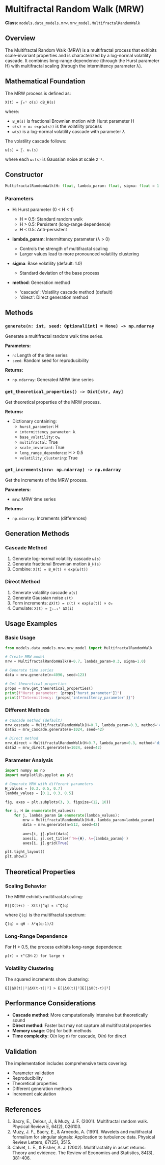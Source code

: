 # Multifractal Random Walk (MRW)

**Class**: `models.data_models.mrw.mrw_model.MultifractalRandomWalk`

## Overview

The Multifractal Random Walk (MRW) is a multifractal process that exhibits scale-invariant properties and is characterized by a log-normal volatility cascade. It combines long-range dependence (through the Hurst parameter H) with multifractal scaling (through the intermittency parameter λ).

## Mathematical Foundation

The MRW process is defined as:

```
X(t) = ∫₀ᵗ σ(s) dB_H(s)
```

where:
- `B_H(s)` is fractional Brownian motion with Hurst parameter H
- `σ(s) = σ₀ exp(ω(s))` is the volatility process
- `ω(s)` is a log-normal volatility cascade with parameter λ

The volatility cascade follows:
```
ω(s) = ∑ᵢ ωᵢ(s)
```

where each `ωᵢ(s)` is Gaussian noise at scale `2⁻ⁱ`.

## Constructor

```python
MultifractalRandomWalk(H: float, lambda_param: float, sigma: float = 1.0, method: str = 'cascade')
```

### Parameters

- **H**: Hurst parameter (0 < H < 1)
  - H = 0.5: Standard random walk
  - H > 0.5: Persistent (long-range dependence)
  - H < 0.5: Anti-persistent

- **lambda_param**: Intermittency parameter (λ > 0)
  - Controls the strength of multifractal scaling
  - Larger values lead to more pronounced volatility clustering

- **sigma**: Base volatility (default: 1.0)
  - Standard deviation of the base process

- **method**: Generation method
  - 'cascade': Volatility cascade method (default)
  - 'direct': Direct generation method

## Methods

### `generate(n: int, seed: Optional[int] = None) -> np.ndarray`

Generate a multifractal random walk time series.

**Parameters:**
- `n`: Length of the time series
- `seed`: Random seed for reproducibility

**Returns:**
- `np.ndarray`: Generated MRW time series

### `get_theoretical_properties() -> Dict[str, Any]`

Get theoretical properties of the MRW process.

**Returns:**
- Dictionary containing:
  - `hurst_parameter`: H
  - `intermittency_parameter`: λ
  - `base_volatility`: σ₀
  - `multifractal`: True
  - `scale_invariant`: True
  - `long_range_dependence`: H > 0.5
  - `volatility_clustering`: True

### `get_increments(mrw: np.ndarray) -> np.ndarray`

Get the increments of the MRW process.

**Parameters:**
- `mrw`: MRW time series

**Returns:**
- `np.ndarray`: Increments (differences)

## Generation Methods

### Cascade Method

1. Generate log-normal volatility cascade `ω(s)`
2. Generate fractional Brownian motion `B_H(s)`
3. Combine: `X(t) = B_H(t) × exp(ω(t))`

### Direct Method

1. Generate volatility cascade `ω(s)`
2. Generate Gaussian noise `ε(t)`
3. Form increments: `ΔX(t) = ε(t) × exp(ω(t)) × σ₀`
4. Cumulate: `X(t) = ∑ᵢ₌₁ᵗ ΔX(i)`

## Usage Examples

### Basic Usage

```python
from models.data_models.mrw.mrw_model import MultifractalRandomWalk

# Create MRW model
mrw = MultifractalRandomWalk(H=0.7, lambda_param=0.3, sigma=1.0)

# Generate time series
data = mrw.generate(n=4096, seed=123)

# Get theoretical properties
props = mrw.get_theoretical_properties()
print(f"Hurst parameter: {props['hurst_parameter']}")
print(f"Intermittency: {props['intermittency_parameter']}")
```

### Different Methods

```python
# Cascade method (default)
mrw_cascade = MultifractalRandomWalk(H=0.7, lambda_param=0.3, method='cascade')
data1 = mrw_cascade.generate(n=1024, seed=42)

# Direct method
mrw_direct = MultifractalRandomWalk(H=0.7, lambda_param=0.3, method='direct')
data2 = mrw_direct.generate(n=1024, seed=42)
```

### Parameter Analysis

```python
import numpy as np
import matplotlib.pyplot as plt

# Generate MRW with different parameters
H_values = [0.3, 0.5, 0.7]
lambda_values = [0.1, 0.3, 0.5]

fig, axes = plt.subplots(3, 3, figsize=(12, 10))

for i, H in enumerate(H_values):
    for j, lambda_param in enumerate(lambda_values):
        mrw = MultifractalRandomWalk(H=H, lambda_param=lambda_param)
        data = mrw.generate(n=512, seed=42)
        
        axes[i, j].plot(data)
        axes[i, j].set_title(f'H={H}, λ={lambda_param}')
        axes[i, j].grid(True)

plt.tight_layout()
plt.show()
```

## Theoretical Properties

### Scaling Behavior

The MRW exhibits multifractal scaling:
```
E[|X(t+τ) - X(t)|^q] ∝ τ^ζ(q)
```

where `ζ(q)` is the multifractal spectrum:
```
ζ(q) = qH - λ²q(q-1)/2
```

### Long-Range Dependence

For H > 0.5, the process exhibits long-range dependence:
```
ρ(τ) ∝ τ^(2H-2) for large τ
```

### Volatility Clustering

The squared increments show clustering:
```
E[|ΔX(t)|²|ΔX(t-τ)|²] > E[|ΔX(t)|²]E[|ΔX(t-τ)|²]
```

## Performance Considerations

- **Cascade method**: More computationally intensive but theoretically sound
- **Direct method**: Faster but may not capture all multifractal properties
- **Memory usage**: O(n) for both methods
- **Time complexity**: O(n log n) for cascade, O(n) for direct

## Validation

The implementation includes comprehensive tests covering:
- Parameter validation
- Reproducibility
- Theoretical properties
- Different generation methods
- Increment calculation

## References

1. Bacry, E., Delour, J., & Muzy, J. F. (2001). Multifractal random walk. Physical Review E, 64(2), 026103.
2. Muzy, J. F., Bacry, E., & Arneodo, A. (1991). Wavelets and multifractal formalism for singular signals: Application to turbulence data. Physical Review Letters, 67(25), 3515.
3. Calvet, L. E., & Fisher, A. J. (2002). Multifractality in asset returns: Theory and evidence. The Review of Economics and Statistics, 84(3), 381-406.

